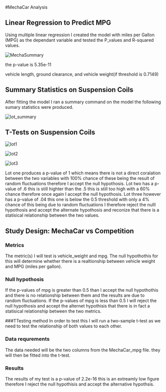 #MechaCar Analysis

## Linear Regression to Predict MPG

Using multiple linear regression I created the model with miles per Gallon (MPG) as the dependant variable and tested the P_values and R-squared values. 


![MechaSummary](https://user-images.githubusercontent.com/111584967/218908242-bfb58124-1a86-4a6d-ae39-4efe087db8c5.PNG)


the p-value is 5.35e-11 

vehicle length, ground clearance, and vehicle weight(if threshold is 0.7149)  


## Summary Statistics on Suspension Coils
After fitting the model I ran a summary command on the model the following sumary statistics were produced.


![lot_summary](https://user-images.githubusercontent.com/111584967/218908573-0c70d182-6088-426e-839b-382c13af0aae.PNG)




## T-Tests on Suspension Coils

![lot1](https://user-images.githubusercontent.com/111584967/218909455-3f34ccf6-d822-49d2-983c-4aabcf701978.PNG)

![lot2](https://user-images.githubusercontent.com/111584967/218909472-9f714984-4284-4a3f-9a15-75f6b2b5035c.PNG)

![lot3](https://user-images.githubusercontent.com/111584967/218909511-56571089-7842-4fa1-937d-e9d5a28678f6.PNG)

Lot one produces a p-value of 1 which means there is not a direct coralation between the two variables with 100% chance of these being the result of random fluctuations therefore I accept the null hypothosis. Lot two has a p-value of .6 this is still highter than the .5 this is still too high with a 60% chance therefore once again I accept the null hypothosis. Lot three however has a p-value of .04 this one is below the 0.5 threshold with only a 4% chance of this being due to random fluctuations I therefore reject the nulll hypothosis and accept the alternate hypothosis and reconize that there is a statisical relationship between the two values.

## Study Design: MechaCar vs Competition

### Metrics
The metric(s) I will test is vehicle_weight and mpg.
The null hypothothis for this will determine whether there is a realtionship between vehicle weight and MPG (miles per gallon). 

### Null hypothosis
If the p-values of mpg is greater than 0.5 than I accept the null hypothothis and there is no relationship between them and the results are due to random fluctuations. If the p-values of mpg is less than 0.5 I will reject the null hypothosis and accept the alternet hypothisis that there is in fact a statisical relationship between the two metrics.

###TTesting method
In order to test this I will run a two-sample t-test as we need to test the relationship of both values to each other.

### Data requrements
The data needed will be the two columns from the MechaCar_mpg file. they will then be fitted into the t-test.

### Results
The results of my test is a p-value of 2.2e-16 this is an extreamly low figure therefore I reject the null hypothisis and accept the alternative hypothsis.

